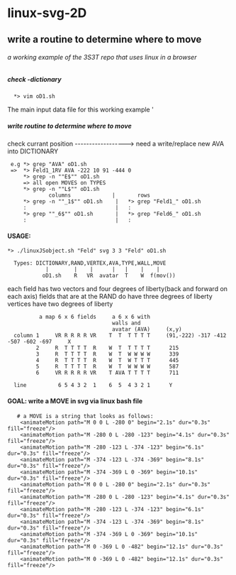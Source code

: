 # linux-svg-2D
## write a routine to determine where to move
###### a working example of the 3S3T repo that uses linux in a browser

##### check -dictionary

      *> vim oD1.sh
      
 The main input data file for this working example
 '
##### write routine to determine where to move
check currant position   ------------------> need a write/replace new AVA into DICTIONARY

     e.g *> grep "AVA" oD1.sh
     =>  *> Feld1_1RV AVA -222 10 91 -444 0
         *> grep -n ""E$"" oD1.sh
         => all open MOVES on TYPES 
         *> grep -n ""L$"" oD1.sh
                 columns             |       rows
         *> grep -n ""_1$"" oD1.sh    |   *> grep "Feld1_" oD1.sh
         :                            |   : 
         *> grep ""_6$"" oD1.sh       |   *> grep "Feld6_" oD1.sh
         :                            |   :

#### USAGE:

    *> ./linuxJSobject.sh "Feld" svg 3 3 "Feld" oD1.sh

      Types: DICTIONARY,RAND,VERTEX,AVA,TYPE,WALL,MOVE
                |        |    |      |   |    |    |
               oD1.sh    R   VR  avatar  T    W  f(mov())         

each field has two vectors and four degrees of liberty(back and forward on each axis)
fields that are at the RAND do have three degrees of liberty
vertices have two degrees of liberty 

              a map 6 x 6 fields     a 6 x 6 with
                                     walls and
                                     avatar (AVA)     (x,y)
      column 1     VR R R R R VR    T  T  T T T T     (91,-222) -317 -412 -507 -602 -697     X
             2     R  T T T T  R    W  T  T T T T      215
             3     R  T T T T  R    W  T  W W W W      339
             4     R  T T T T  R    W  T  W T T T      445
             5     R  T T T T  R    W  T  W W W W      587
             6     VR R R R R VR    T AVA T T T T      711
 
      line          6 5 4 3 2  1    6  5  4 3 2 1      Y
#### GOAL: write a MOVE in svg via linux bash file

       # a MOVE is a string that looks as follows:
        <animateMotion path="M 0 0 L -280 0" begin="2.1s" dur="0.3s" fill="freeze"/>
        <animateMotion path="M -280 0 L -280 -123" begin="4.1s" dur="0.3s" fill="freeze"/>
        <animateMotion path="M -280 -123 L -374 -123" begin="6.1s" dur="0.3s" fill="freeze"/>
        <animateMotion path="M -374 -123 L -374 -369" begin="8.1s" dur="0.3s" fill="freeze"/>
        <animateMotion path="M -374 -369 L 0 -369" begin="10.1s" dur="0.3s" fill="freeze"/>
        <animateMotion path="M 0 0 L -280 0" begin="2.1s" dur="0.3s" fill="freeze"/>
        <animateMotion path="M -280 0 L -280 -123" begin="4.1s" dur="0.3s" fill="freeze"/>
        <animateMotion path="M -280 -123 L -374 -123" begin="6.1s" dur="0.3s" fill="freeze"/>
        <animateMotion path="M -374 -123 L -374 -369" begin="8.1s" dur="0.3s" fill="freeze"/>
        <animateMotion path="M -374 -369 L 0 -369" begin="10.1s" dur="0.3s" fill="freeze"/>
        <animateMotion path="M 0 -369 L 0 -482" begin="12.1s" dur="0.3s" fill="freeze"/>
        <animateMotion path="M 0 -369 L 0 -482" begin="12.1s" dur="0.3s" fill="freeze"/>
